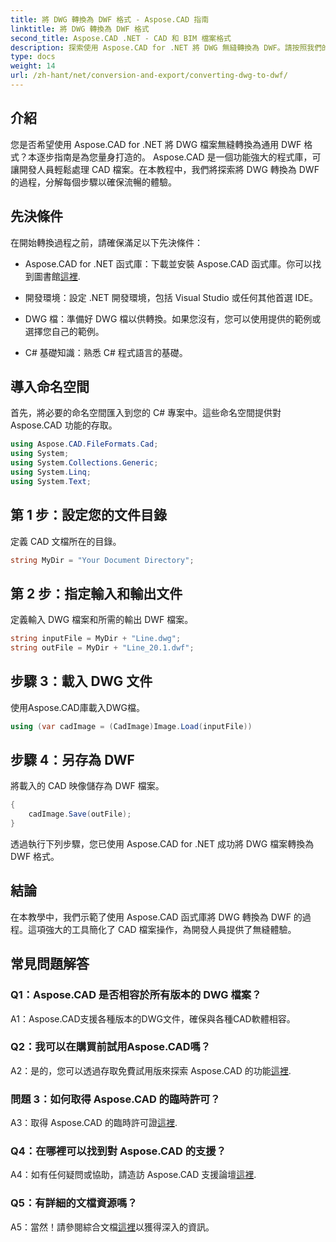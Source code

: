 ```yaml
---
title: 將 DWG 轉換為 DWF 格式 - Aspose.CAD 指南
linktitle: 將 DWG 轉換為 DWF 格式
second_title: Aspose.CAD .NET - CAD 和 BIM 檔案格式
description: 探索使用 Aspose.CAD for .NET 將 DWG 無縫轉換為 DWF。請按照我們的分步指南獲得無憂體驗。
type: docs
weight: 14
url: /zh-hant/net/conversion-and-export/converting-dwg-to-dwf/
---
```

## 介紹

您是否希望使用 Aspose.CAD for .NET 將 DWG 檔案無縫轉換為通用 DWF 格式？本逐步指南是為您量身打造的。 Aspose.CAD 是一個功能強大的程式庫，可讓開發人員輕鬆處理 CAD 檔案。在本教程中，我們將探索將 DWG 轉換為 DWF 的過程，分解每個步驟以確保流暢的體驗。

## 先決條件

在開始轉換過程之前，請確保滿足以下先決條件：

-  Aspose.CAD for .NET 函式庫：下載並安裝 Aspose.CAD 函式庫。你可以找到圖書館[這裡](https://releases.aspose.com/cad/net/).

- 開發環境：設定 .NET 開發環境，包括 Visual Studio 或任何其他首選 IDE。

- DWG 檔：準備好 DWG 檔以供轉換。如果您沒有，您可以使用提供的範例或選擇您自己的範例。

- C# 基礎知識：熟悉 C# 程式語言的基礎。

## 導入命名空間

首先，將必要的命名空間匯入到您的 C# 專案中。這些命名空間提供對 Aspose.CAD 功能的存取。

```csharp
using Aspose.CAD.FileFormats.Cad;
using System;
using System.Collections.Generic;
using System.Linq;
using System.Text;
```

## 第 1 步：設定您的文件目錄

定義 CAD 文檔所在的目錄。

```csharp
string MyDir = "Your Document Directory";
```

## 第 2 步：指定輸入和輸出文件

定義輸入 DWG 檔案和所需的輸出 DWF 檔案。

```csharp
string inputFile = MyDir + "Line.dwg";
string outFile = MyDir + "Line_20.1.dwf";
```

## 步驟 3：載入 DWG 文件

使用Aspose.CAD庫載入DWG檔。

```csharp
using (var cadImage = (CadImage)Image.Load(inputFile))
```

## 步驟 4：另存為 DWF

將載入的 CAD 映像儲存為 DWF 檔案。

```csharp
{
    cadImage.Save(outFile);
}
```

透過執行下列步驟，您已使用 Aspose.CAD for .NET 成功將 DWG 檔案轉換為 DWF 格式。

## 結論

在本教學中，我們示範了使用 Aspose.CAD 函式庫將 DWG 轉換為 DWF 的過程。這項強大的工具簡化了 CAD 檔案操作，為開發人員提供了無縫體驗。

## 常見問題解答

### Q1：Aspose.CAD 是否相容於所有版本的 DWG 檔案？

A1：Aspose.CAD支援各種版本的DWG文件，確保與各種CAD軟體相容。

### Q2：我可以在購買前試用Aspose.CAD嗎？

 A2：是的，您可以透過存取免費試用版來探索 Aspose.CAD 的功能[這裡](https://releases.aspose.com/).

### 問題 3：如何取得 Aspose.CAD 的臨時許可？

 A3：取得 Aspose.CAD 的臨時許可證[這裡](https://purchase.aspose.com/temporary-license/).

### Q4：在哪裡可以找到對 Aspose.CAD 的支援？

A4：如有任何疑問或協助，請造訪 Aspose.CAD 支援論壇[這裡](https://forum.aspose.com/c/cad/19).

### Q5：有詳細的文檔資源嗎？

 A5：當然！請參閱綜合文檔[這裡](https://reference.aspose.com/cad/net/)以獲得深入的資訊。